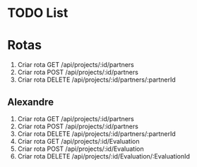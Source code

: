 # TODO List

# Rotas

1. Criar rota GET /api/projects/:id/partners 
2. Criar rota POST /api/projects/:id/partners
3. Criar rota DELETE /api/projects/:id/partners/:partnerId

## Alexandre 
1. Criar rota GET /api/projects/:id/partners 
2. Criar rota POST /api/projects/:id/partners
3. Criar rota DELETE /api/projects/:id/partners/:partnerId
4. Criar rota GET /api/projects/:id/Evaluation 
5. Criar rota POST /api/projects/:id/Evaluation
6. Criar rota DELETE /api/projects/:id/Evaluation/:EvaluationId